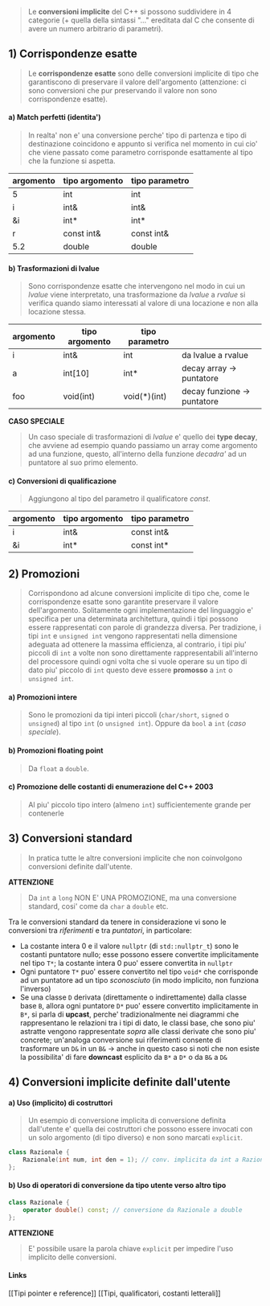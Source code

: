 >Le **conversioni implicite** del C++ si possono suddividere in 4 categorie (+ quella della sintassi "..." ereditata dal C che consente di avere un numero arbitrario di parametri).

## 1) Corrispondenze esatte
>Le **corrispondenze esatte** sono delle conversioni implicite di tipo che garantiscono di preservare il valore dell'argomento (attenzione: ci sono conversioni che pur preservando il valore non sono corrispondenze esatte).
#### a) Match perfetti (identita')
>In realta' non e' una conversione perche' tipo di partenza e tipo di destinazione coincidono e appunto si verifica nel momento in cui cio' che viene passato come parametro corrisponde esattamente al tipo che la funzione si aspetta.

| argomento | tipo argomento | tipo parametro |
| --------- | -------------- | -------------- |
| 5         | int            | int            |
| i         | int&           | int&           |
| &i        | int*           | int*           |
| r         | const int&     | const int&     |
| 5.2       | double         | double         |

#### b) Trasformazioni di lvalue
>Sono corrispondenze esatte che intervengono nel modo in cui un *lvalue* viene interpretato, una trasformazione da *lvalue* a *rvalue* si verifica quando siamo interessati al valore di una locazione e non alla locazione stessa.

| argomento | tipo argomento | tipo parametro |                             |
| --------- | -------------- | -------------- | --------------------------- |
| i         | int&           | int            | da lvalue a rvalue          |
| a         | int[10]        | int*           | decay array -> puntatore    |
| foo       | void(int)      | void(*)(int)   | decay funzione -> puntatore |
**CASO SPECIALE**
>Un caso speciale di trasformazioni di *lvalue* e' quello dei **type decay**, che avviene ad esempio quando passiamo un array come argomento ad una funzione, questo, all'interno della funzione *decadra'* ad un puntatore al suo primo elemento.

#### c) Conversioni di qualificazione
>Aggiungono al tipo del parametro il qualificatore *const*.

| argomento | tipo argomento | tipo parametro |
| --------- | -------------- | -------------- |
| i         | int&           | const int&     |
| &i        | int*           | const int*     |

## 2) Promozioni
>Corrispondono ad alcune conversioni implicite di tipo che, come le corrispondenze esatte sono garantite preservare il valore dell'argomento. Solitamente ogni implementazione del linguaggio e' specifica per una determinata architettura, quindi i tipi possono essere rappresentati con parole di grandezza diversa. Per tradizione, i tipi `int` e `unsigned int` vengono rappresentati nella dimensione adeguata ad ottenere la massima efficienza, al contrario, i tipi piu' piccoli di `int` a volte non sono direttamente rappresentabili all'interno del processore quindi ogni volta che si vuole operare su un tipo di dato piu' piccolo di `int` questo deve essere **promosso** a `int` o `unsigned int`.

#### a) Promozioni intere
>Sono le promozioni da tipi interi piccoli (`char/short`, `signed` o `unsigned`) al tipo `int` (o `unsigned int`).
>Oppure da `bool` a `int` (*caso speciale*).

#### b) Promozioni floating point
>Da `float` a `double`.

#### c) Promozione delle costanti di enumerazione del C++ 2003
>Al piu' piccolo tipo intero (almeno `int`) sufficientemente grande per contenerle

## 3) Conversioni standard
>In pratica tutte le altre conversioni implicite che non coinvolgono conversioni definite dall'utente.

**ATTENZIONE**
>Da `int` a `long` NON E' UNA PROMOZIONE, ma una conversione standard, cosi' come da `char` a `double` etc.

Tra le conversioni standard da tenere in considerazione vi sono le conversioni tra *riferimenti* e tra *puntatori*, in particolare:
- La costante intera 0 e il valore `nullptr` (di `std::nullptr_t`) sono le costanti puntatore nullo; esse possono essere convertite implicitamente nel tipo `T*`; la costante intera 0 puo' essere convertita in `nullptr`
- Ogni puntatore `T*` puo' essere convertito nel tipo `void*` che corrisponde ad un puntatore ad un tipo *sconosciuto* (in modo implicito, non funziona l'inverso)
- Se una classe `D` derivata (direttamente o indirettamente) dalla classe base `B`, allora ogni puntatore `D*` puo' essere convertito implicitamente in `B*`, si parla di **upcast**, perche' tradizionalmente nei diagrammi che rappresentano le relazioni tra i tipi di dato, le classi base, che sono piu' astratte vengono rappresentate *sopra* alle classi derivate che sono piu' concrete; un'analoga conversione sui riferimenti consente di trasformare un `D&` in un `B&` -> anche in questo caso si noti che non esiste la possibilita' di fare **downcast** esplicito da `B*` a `D*` o da `B&` a `D&`

## 4) Conversioni implicite definite dall'utente
#### a) Uso (implicito) di costruttori
>Un esempio di conversione implicita di conversione definita dall'utente e' quella dei costruttori che possono essere invocati con un solo argomento (di tipo diverso) e non sono marcati `explicit`.

```cpp
class Razionale {
	Razionale(int num, int den = 1); // conv. implicita da int a Razionale
};
```

#### b) Uso di operatori di conversione da tipo utente verso altro tipo
```cpp
class Razionale {
	operator double() const; // conversione da Razionale a double
};
```


**ATTENZIONE**
>E' possibile usare la parola chiave `explicit` per impedire l'uso implicito delle conversioni.

#### Links
[[Tipi pointer e reference]]
[[Tipi, qualificatori, costanti letterali]]
